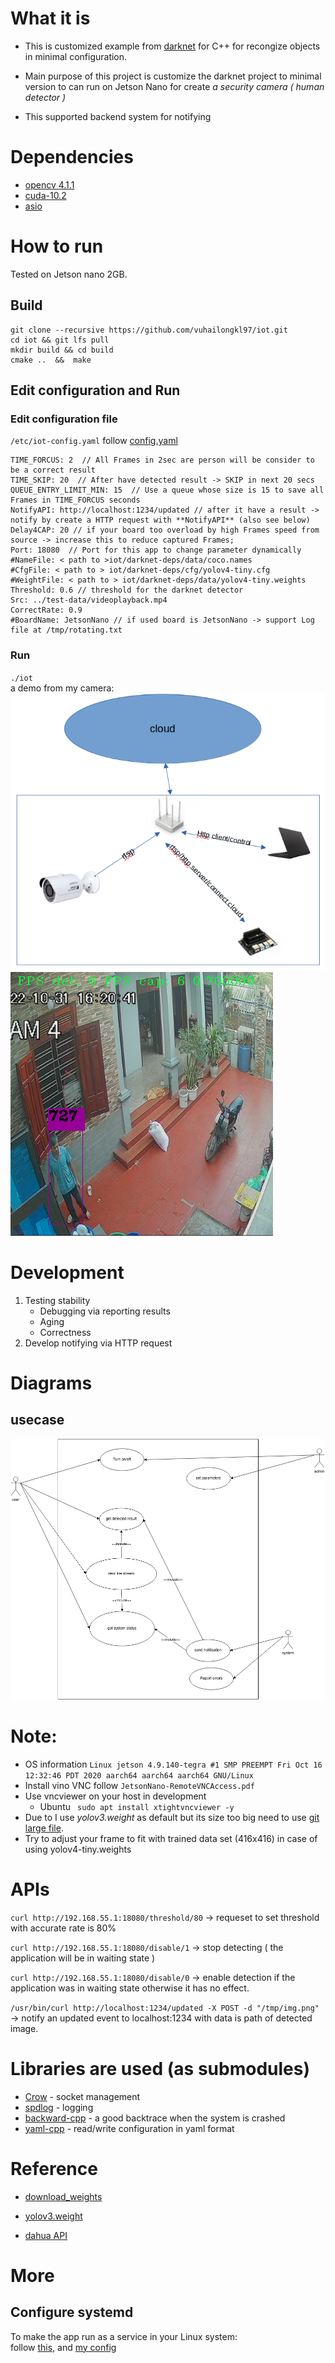 # What it is
+ This is customized example from [darknet](https://github.com/AlexeyAB/darknet/) for C++ for recongize objects in minimal configuration.

+ Main purpose of this project is customize the darknet project to minimal version to can run on Jetson Nano for create *a security camera ( human detector )* 

+ This supported backend system for notifying

# Dependencies
+ [opencv 4.1.1](https://pysource.com/2019/08/26/install-opencv-4-1-on-nvidia-jetson-nano/)
+ [cuda-10.2](https://jfrog.com/connect/post/installing-cuda-on-nvidia-jetson-nano/)
+ [asio](https://think-async.com/Asio/asio-1.24.0/doc/asio/using.html)
# How to run
Tested on Jetson nano 2GB.
## Build
```
git clone --recursive https://github.com/vuhailongkl97/iot.git
cd iot && git lfs pull
mkdir build && cd build
cmake ..  &&  make

```
## Edit configuration and Run
### Edit configuration file
`/etc/iot-config.yaml` follow [config.yaml](https://github.com/vuhailongkl97/iot/blob/master/iot-config.yaml)
```
TIME_FORCUS: 2  // All Frames in 2sec are person will be consider to be a correct result
TIME_SKIP: 20  // After have detected result -> SKIP in next 20 secs
QUEUE_ENTRY_LIMIT_MIN: 15  // Use a queue whose size is 15 to save all Frames in TIME_FORCUS seconds
NotifyAPI: http://localhost:1234/updated // after it have a result -> notify by create a HTTP request with **NotifyAPI** (also see below)
Delay4CAP: 20 // if your board too overload by high Frames speed from source -> increase this to reduce captured Frames;
Port: 18080  // Port for this app to change parameter dynamically
#NameFile: < path to >iot/darknet-deps/data/coco.names 
#CfgFile: < path to > iot/darknet-deps/cfg/yolov4-tiny.cfg
#WeightFile: < path to > iot/darknet-deps/data/yolov4-tiny.weights
Threshold: 0.6 // threshold for the darknet detector
Src: ../test-data/videoplayback.mp4
CorrectRate: 0.9
#BoardName: JetsonNano // if used board is JetsonNano -> support Log file at /tmp/rotating.txt
```

### Run
`./iot `  
a demo from my camera:  
![topology](docs/topology.png)
![demo](docs/demo.png)
# Development
1. Testing stability
	+ Debugging via reporting results
	+ Aging 
	+ Correctness
2. Develop notifying via HTTP request

# Diagrams
## usecase 
![usecases](docs/usecases.drawio.png)

# Note: 
+ OS information `Linux jetson 4.9.140-tegra #1 SMP PREEMPT Fri Oct 16 12:32:46 PDT 2020 aarch64 aarch64 aarch64 GNU/Linux`
+ Install vino VNC follow `JetsonNano-RemoteVNCAccess.pdf`
+ Use vncviewer on your host in development 
	- Ubuntu ` sudo apt install xtightvncviewer -y`
+ Due to I use *yolov3.weight* as default but its size too big need to use [git large file](https://git-lfs.github.com/). 
+ Try to adjust your frame to fit with trained data set (416x416) in case of using yolov4-tiny.weights  

# APIs 
` curl http://192.168.55.1:18080/threshold/80 ` -> requeset to set threshold with accurate rate is 80%
 
` curl http://192.168.55.1:18080/disable/1 ` -> stop detecting ( the application will be in waiting state )

` curl http://192.168.55.1:18080/disable/0 ` -> enable detection if the application was in waiting state otherwise it has no effect.

` /usr/bin/curl http://localhost:1234/updated -X POST -d "/tmp/img.png" ` -> notify an updated event to localhost:1234 with data is path of detected image.
# Libraries are used (as submodules)
+ [Crow](https://github.com/ipkn/crow) - socket management
+ [spdlog](https://github.com/gabime/spdlog) - logging 
+ [backward-cpp](https://github.com/bombela/backward-cpp) - a good backtrace when the system is crashed
+ [yaml-cpp](https://github.com/jbeder/yaml-cpp) - read/write configuration in yaml format

# Reference
+ [download_weights](https://github.com/AlexeyAB/darknet/blob/master/scripts/download_weights.ps1)

+ [yolov3.weight](https://pjreddie.com/media/files/yolov3.weights)
+ [dahua API](https://community.jeedom.com/uploads/short-url/tTQJPaNah7gZnU12VGGN9ZHEhOk.pdf)

# More
## Configure systemd
To make the app run as a service in your Linux system:  
follow [this](https://wiki.archlinux.org/title/systemd), and [my config](https://github.com/vuhailongkl97/iot/blob/master/iot.service)
